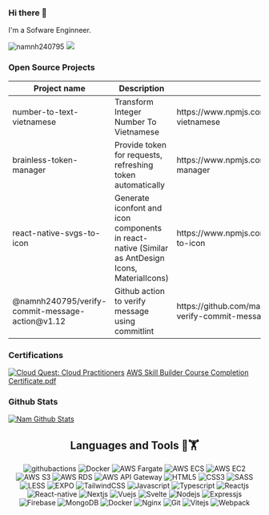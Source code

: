 <!--
**namnh240795/namnh240795** is a ✨ _special_ ✨ repository because its `README.md` (this file) appears on your GitHub profile.

Here are some ideas to get you started:

- 🔭 I’m currently working on ...
- 🌱 I’m currently learning ...
- 👯 I’m looking to collaborate on ...
- 🤔 I’m looking for help with ...
- 💬 Ask me about ...
- 📫 How to reach me: ...
- 😄 Pronouns: ...
- ⚡ Fun fact: ...
-->

### Hi there 👋

I'm a Sofware Enginneer.

<div>
  <img src="https://komarev.com/ghpvc/?username=namnh240795&style=flat" alt="namnh240795" />
  <img src="https://shields.io/github/stars/namnh240795">
</div>

### Open Source Projects
<table>
  <thead>
    <tr>
      <th>
        Project name
      </th>
      <th>
        Description
      </th>
      <th>
        Package
      </th>
      <th>
        Downloads
      </th>
    </tr>
  </thead>
  <tbody>
    <tr>
      <td>number-to-text-vietnamese</td>
      <td>Transform Integer Number To Vietnamese</td>
      <td>https://www.npmjs.com/package/number-to-text-vietnamese</td>
      <td><img src="https://img.shields.io/npm/dm/number-to-text-vietnamese"/></td>
    </tr>
    <tr>
      <td>brainless-token-manager</td>
      <td>Provide token for requests, refreshing token automatically</td>
      <td>https://www.npmjs.com/package/brainless-token-manager</td>
      <td><img src="https://img.shields.io/npm/dm/brainless-token-manager"/></td>
    </tr>
    <tr>
      <td>react-native-svgs-to-icon</td>
      <td>Generate iconfont and icon components in react-native (Similar as AntDesign Icons, MaterialIcons) </td>
      <td>https://www.npmjs.com/package/react-native-svgs-to-icon</td>
      <td><img src="https://img.shields.io/npm/dm/react-native-svgs-to-icon"/></td>
    </tr>
   <tr>
    <td>@namnh240795/verify-commit-message-action@v1.12</td>
    <td>Github action to verify message using commitlint</td>
    <td>https://github.com/marketplace/actions/namnh240795-verify-commit-message-action</td>
    <td></td>
  </tr>
  </tbody>
</table>

### Certifications
[<img src="https://images.credly.com/size/340x340/images/2784d0d8-327c-406f-971e-9f0e15097003/image.png" alt="Cloud Quest: Cloud Practitioners" />](https://www.credly.com/badges/9149f12f-9a5c-4de1-afe3-380dab5760c7/public_url)
[AWS Skill Builder Course Completion Certificate.pdf](https://github.com/namnh240795/namnh240795/files/13577351/134_5_2878391_1701831404_AWS.Skill.Builder.Course.Completion.Certificate.pdf)




### Github Stats
[![Nam Github Stats](https://github-readme-stats.vercel.app/api?username=namnh240795&count_private=true&theme=dark&show_icons=true)](https://github.com/namnh240795)

<h2 align='center'>Languages and Tools 🔧🏋</h2>

<div align='center'>
  <img src="https://img.shields.io/badge/Github Actions-2088FF.svg?style=flat-square&logo=githubactions&logoColor=white" alt="githubactions" />
  <img src="https://img.shields.io/badge/Docker-2496ed.svg?style=flat-square&logo=docker&logoColor=white" alt="Docker" />
  <img src="https://img.shields.io/badge/AWS Fargate-FF9900.svg?style=flat-square&logo=awsfargate&logoColor=white" alt="AWS Fargate" />
  <img src="https://img.shields.io/badge/AWS ECS-FF9900.svg?style=flat-square&logo=amazonecs&logoColor=white" alt="AWS ECS" />
  <img src="https://img.shields.io/badge/AWS EC2-FF9900.svg?style=flat-square&logo=amazonec2&logoColor=white" alt="AWS EC2" />
  <img src="https://img.shields.io/badge/AWS S3-FF9900.svg?style=flat-square&logo=amazons3&logoColor=white" alt="AWS S3" />
  <img src="https://img.shields.io/badge/AWS RDS-FF9900.svg?style=flat-square&logo=amazonrds&logoColor=white" alt="AWS RDS" />
  <img src="https://img.shields.io/badge/AWS API Gateway-FF9900.svg?style=flat-square&logo=amazonapigateway&logoColor=white" alt="AWS API Gateway" />
  <img src="https://img.shields.io/badge/html5-%23E34F26.svg?style=flat-square&logo=html5&logoColor=white" alt="HTML5" />
  <img src="https://img.shields.io/badge/css3-%231572B6.svg?style=flat-square&logo=css3&logoColor=white" alt="CSS3" />
  <img src="https://img.shields.io/badge/SASS-hotpink.svg?style=flat-square&logo=SASS&logoColor=white" alt="SASS" />
  <img src="https://img.shields.io/badge/LESS-%230db7ed.svg?style=flat-square&logo=less&logoColor=white" alt="LESS" />
  <img src="https://img.shields.io/badge/expo-000020.svg?style=flat-square&logo=expo&logoColor=white" alt="EXPO" />
  <img src="https://img.shields.io/badge/Tailwindcss-%2338B2AC.svg?style=flat-square&logo=tailwind-css&logoColor=white" alt="TailwindCSS" />
  <img src="https://img.shields.io/badge/Javascript-%23323330.svg?style=flat-square&logo=javascript&logoColor=%23F7DF1E" alt="Javascript" />
  <img src="https://img.shields.io/badge/Typescript-%23007ACC.svg?style=flat-square&logo=typescript&logoColor=white" alt="Typescript" />
  <img src="https://img.shields.io/badge/Reactjs-%2320232a.svg?style=flat-square&logo=react&logoColor=%2361DAFB" alt="Reactjs" />
  <img src="https://img.shields.io/badge/ReactNative-%2320232a.svg?style=flat-square&logo=react&logoColor=%2361DAFB" alt="React-native" />
  <img src="https://img.shields.io/badge/Nextjs-black?style=flat-square&logo=next.js&logoColor=white" alt="Nextjs" />
  <img src="https://img.shields.io/badge/Vuejs-%2335495e.svg?style=flat-square&logo=vuedotjs&logoColor=%234FC08D" alt="Vuejs" />
  <img src="https://img.shields.io/badge/Svelte-ff3e00?style=flat-square&logo=svelte&logoColor=white" alt="Svelte" />
  <img src="https://img.shields.io/badge/Nodejs-6DA55F?style=flat-square&logo=node.js&logoColor=white" alt="Nodejs" />
  <img src="https://img.shields.io/badge/Expressjs-6DA55F?style=flat-square&logo=express&logoColor=white" alt="Expressjs" />
  <img src="https://img.shields.io/badge/Firebase-%23039BE5.svg?style=flat-square&logo=firebase" alt="Firebase" />
  <img src="https://img.shields.io/badge/MongoDB-%234ea94b.svg?style=flat-square&logo=mongodb&logoColor=white" alt="MongoDB" />
  <img src="https://img.shields.io/badge/Docker-%230db7ed.svg?style=flat-square&logo=docker&logoColor=white" alt="Docker" />
  <img src="https://img.shields.io/badge/Nginx-%234ea94b.svg?style=flat-square&logo=nginx&logoColor=white" alt="Nginx" />
  <img src="https://img.shields.io/badge/Git-%23E34F26.svg?style=flat-square&logo=git&logoColor=white" alt="Git" />
  
  <img src="https://img.shields.io/badge/Vitejs-blueviolet?style=flat-square&logo=vite&logoColor=white" alt="Vitejs" />
  <img src="https://img.shields.io/badge/Webpack-dodgerblue?style=flat-square&logo=webpack&logoColor=white" alt="Webpack" />
</div>
